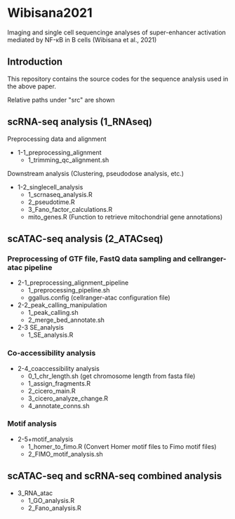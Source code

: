# Wibisana2021

Imaging and single cell sequencinge analyses of super-enhancer activation mediated by NF-κB in B cells (Wibisana et al., 2021)

## Introduction

This repository contains the source codes for the sequence analysis used in the above paper.

Relative paths under "src" are shown

## scRNA-seq analysis (1_RNAseq)

Preprocessing data and alignment

- 1-1_preprocessing_alignment
  - 1_trimming_qc_alignment.sh

Downstream analysis (Clustering, pseudodose analysis, etc.)

- 1-2_singlecell_analysis
  - 1_scrnaseq_analysis.R
  - 2_pseudotime.R
  - 3_Fano_factor_calculations.R
  - mito_genes.R (Function to retrieve mitochondrial gene annotations)

## scATAC-seq analysis (2_ATACseq)

### Preprocessing of GTF file, FastQ data sampling and cellranger-atac pipeline

- 2-1_preprocessing_alignment_pipeline
  - 1_preprocessing_pipeline.sh
  - ggallus.config (cellranger-atac configuration file)
- 2-2_peak_calling_manipulation
  - 1_peak_calling.sh
  - 2_merge_bed_annotate.sh
- 2-3 SE_analysis
  - 1_SE_analysis.R

### Co-accessibility analysis

- 2-4_coaccessibility analysis
  - 0_1_chr_length.sh (get chromosome length from fasta file)
  - 1_assign_fragments.R
  - 2_cicero_main.R
  - 3_cicero_analyze_change.R
  - 4_annotate_conns.sh

### Motif analysis

- 2-5+motif_analysis
  - 1_homer_to_fimo.R (Convert Homer motif files to Fimo motif files)
  - 2_FIMO_motif_analysis.sh

## scATAC-seq and scRNA-seq combined analysis

- 3_RNA_atac
  - 1_GO_analysis.R
  - 2_Fano_analysis.R
